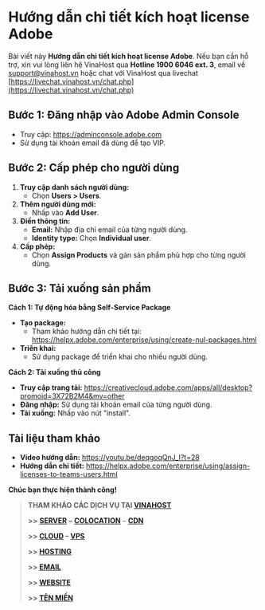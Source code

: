 # Hướng dẫn chi tiết kích hoạt license Adobe

Bài viết này **Hướng dẫn chi tiết kích hoạt license Adobe**. Nếu bạn cần hỗ trợ, xin vui lòng liên hệ VinaHost qua **Hotline 1900 6046 ext. 3**, email về [support@vinahost.vn](mailto:support@vinahost.vn) hoặc chat với VinaHost qua livechat [https://livechat.vinahost.vn/chat.php](https://livechat.vinahost.vn/chat.php)

## Bước 1: Đăng nhập vào Adobe Admin Console
* Truy cập: https://adminconsole.adobe.com
* Sử dụng tài khoản email đã dùng để tạo VIP.

## Bước 2: Cấp phép cho người dùng
1. **Truy cập danh sách người dùng:**
   * Chọn **Users > Users**.
2. **Thêm người dùng mới:**
   * Nhấp vào **Add User**.
3. **Điền thông tin:**
   * **Email:** Nhập địa chỉ email của từng người dùng.
   * **Identity type:** Chọn **Individual user**.
4. **Cấp phép:**
   * Chọn **Assign Products** và gán sản phẩm phù hợp cho từng người dùng.

## Bước 3: Tải xuống sản phẩm
**Cách 1: Tự động hóa bằng Self-Service Package**
* **Tạo package:**
   * Tham khảo hướng dẫn chi tiết tại: https://helpx.adobe.com/enterprise/using/create-nul-packages.html
* **Triển khai:**
   * Sử dụng package để triển khai cho nhiều người dùng.

**Cách 2: Tải xuống thủ công**
* **Truy cập trang tải:** https://creativecloud.adobe.com/apps/all/desktop?promoid=3X72B2M4&mv=other
* **Đăng nhập:** Sử dụng tài khoản email của từng người dùng.
* **Tải xuống:** Nhấp vào nút "install".

## Tài liệu tham khảo
* **Video hướng dẫn:** https://youtu.be/deqgoqQnJ_I?t=28
* **Hướng dẫn chi tiết:** https://helpx.adobe.com/enterprise/using/assign-licenses-to-teams-users.html

**Chúc bạn thực hiện thành công!**

> **THAM KHẢO CÁC DỊCH VỤ TẠI [VINAHOST](https://vinahost.vn/)**
> 
> **\>>** [**SERVER**](https://vinahost.vn/thue-may-chu-rieng/) **–** [**COLOCATION**](https://vinahost.vn/colocation.html) – [**CDN**](https://vinahost.vn/dich-vu-cdn-chuyen-nghiep)
> 
> **\>> [CLOUD](https://vinahost.vn/cloud-server-gia-re/) – [VPS](https://vinahost.vn/vps-ssd-chuyen-nghiep/)**
> 
> **\>> [HOSTING](https://vinahost.vn/wordpress-hosting)**
> 
> **\>> [EMAIL](https://vinahost.vn/email-hosting)**
> 
> **\>> [WEBSITE](http://vinawebsite.vn/)**
> 
> **\>> [TÊN MIỀN](https://vinahost.vn/ten-mien-gia-re/)**
